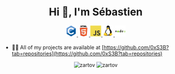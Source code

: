 <h1 align="center">Hi 👋, I'm Sébastien</h1>
<h4 align="center">
  <a href="https://www.cprogramming.com/" target="_blank" rel="noreferrer"> <img src="https://raw.githubusercontent.com/devicons/devicon/master/icons/c/c-original.svg" alt="c" width="30" height="30"/> </a> <a href="https://www.w3.org/html/" target="_blank" rel="noreferrer"> <img src="https://raw.githubusercontent.com/devicons/devicon/master/icons/html5/html5-original-wordmark.svg" alt="html5" width="30" height="30"/> </a> <a href="https://developer.mozilla.org/en-US/docs/Web/JavaScript" target="_blank" rel="noreferrer"> <img src="https://raw.githubusercontent.com/devicons/devicon/master/icons/javascript/javascript-original.svg" alt="javascript" width="30" height="30"/> </a> <a href="https://www.linux.org/" target="_blank" rel="noreferrer"> <img src="https://raw.githubusercontent.com/devicons/devicon/master/icons/linux/linux-original.svg" alt="linux" width="30" height="30"/> </a> <a href="https://nodejs.org" target="_blank" rel="noreferrer"> <img src="https://raw.githubusercontent.com/devicons/devicon/master/icons/nodejs/nodejs-original-wordmark.svg" alt="nodejs" width="30" height="30"/> </a> 
</h4>

- 👨‍💻 All of my projects are available at [https://github.com/0xS3B?tab=repositories](https://github.com/0xS3B?tab=repositories)

<p align="center">
  <img src="https://github-readme-stats.vercel.app/api/top-langs/?username=0xS3B&layout=compact" alt="zartov" height="150" />

  <img src="https://github-readme-stats.vercel.app/api?username=0xS3B&show_icons=true" alt="zartov" height="150" />
</p>
